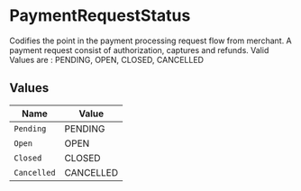 # PaymentRequestStatus

Codifies the point in the payment processing request flow from merchant. A payment request consist of authorization, captures and refunds.  Valid Values are : PENDING, OPEN, CLOSED, CANCELLED


## Values

| Name        | Value       |
| ----------- | ----------- |
| `Pending`   | PENDING     |
| `Open`      | OPEN        |
| `Closed`    | CLOSED      |
| `Cancelled` | CANCELLED   |